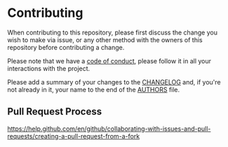# Contributing

When contributing to this repository, please first discuss the change you wish to make via issue, or any other method with the owners of this repository before contributing a change.

Please note that we have a [code of conduct](CODE-OF-CONDUCT.md), please follow it in all your interactions with the project.

Please add a summary of your changes to the [CHANGELOG](CHANGELOG) and, if you're not already in it, your name to the end of the [AUTHORS](AUTHORS) file.

## Pull Request Process

https://help.github.com/en/github/collaborating-with-issues-and-pull-requests/creating-a-pull-request-from-a-fork

